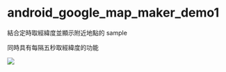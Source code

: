 # android_google_map_maker_demo1
結合定時取經緯度並顯示附近地點的 sample

同時具有每隔五秒取經緯度的功能

![](https://roidjim.files.wordpress.com/2015/07/2015-07-05-06-20-14.png)
